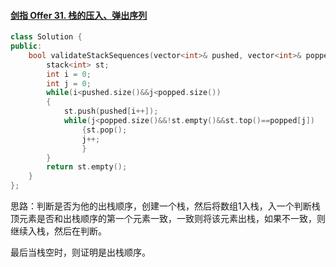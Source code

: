 #### [剑指 Offer 31. 栈的压入、弹出序列](https://leetcode-cn.com/problems/zhan-de-ya-ru-dan-chu-xu-lie-lcof/)

```c++
class Solution {
public:
    bool validateStackSequences(vector<int>& pushed, vector<int>& popped) {
        stack<int> st;
        int i = 0;
        int j = 0;
        while(i<pushed.size()&&j<popped.size())
        {
            st.push(pushed[i++]);
            while(j<popped.size()&&!st.empty()&&st.top()==popped[j])
                {st.pop();
                j++;
                }                    
        }
        return st.empty();
    }
};
```

思路：判断是否为他的出栈顺序，创建一个栈，然后将数组1入栈，入一个判断栈顶元素是否和出栈顺序的第一个元素一致，一致则将该元素出栈，如果不一致，则继续入栈，然后在判断。

最后当栈空时，则证明是出栈顺序。